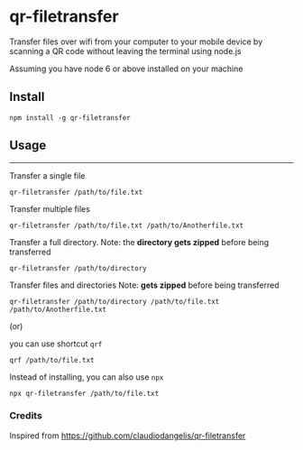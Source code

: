 # qr-filetransfer
Transfer files over wifi from your computer to your mobile device by scanning a QR code without leaving the terminal using node.js

Assuming you have node 6 or above installed on your machine

## Install

```
npm install -g qr-filetransfer
```

## Usage
---


Transfer a single file

```
qr-filetransfer /path/to/file.txt
```

Transfer multiple files

```
qr-filetransfer /path/to/file.txt /path/to/Anotherfile.txt
```


Transfer a full directory. Note: the **directory gets zipped** before being transferred

```
qr-filetransfer /path/to/directory
```

Transfer files and directories Note: **gets zipped** before being transferred

```
qr-filetransfer /path/to/directory /path/to/file.txt /path/to/Anotherfile.txt
```

(or)
 
you can use shortcut `qrf`

```
qrf /path/to/file.txt
```

Instead of installing, you can also use `npx`

```
npx qr-filetransfer /path/to/file.txt
```

### Credits
Inspired from https://github.com/claudiodangelis/qr-filetransfer
